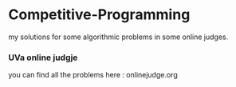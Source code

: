# Competitive-Programming
my solutions for some algorithmic problems in some online judges.

### UVa online judgje
you can find all the problems here : onlinejudge.org
